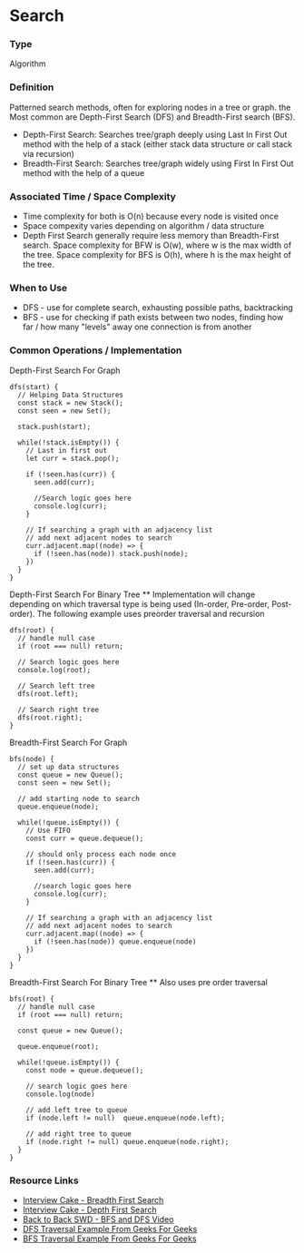 # Search

### Type
Algorithm

### Definition
Patterned search methods, often for exploring nodes in a tree or graph. the Most common are Depth-First Search (DFS) and Breadth-First search (BFS).

* Depth-First Search: Searches tree/graph deeply using Last In First Out method with the help of a stack (either stack data structure or call stack via recursion)
* Breadth-First Search: Searches tree/graph widely using First In First Out method with the help of a queue

### Associated Time / Space Complexity
* Time complexity for both is O(n) because every node is visited once
* Space compexity varies depending on algorithm / data structure
* Depth First Search generally require less memory than Breadth-First search. Space complexity for BFW is O(w), where w is the max width of the tree. Space complexity for BFS is O(h), where h is the max height of the tree.

### When to Use
* DFS - use for complete search, exhausting possible paths, backtracking
* BFS - use for checking if path exists between two nodes, finding how far / how many "levels" away one connection is from another

### Common Operations / Implementation

Depth-First Search For Graph
```
dfs(start) {
  // Helping Data Structures
  const stack = new Stack();
  const seen = new Set();

  stack.push(start);

  while(!stack.isEmpty()) {
    // Last in first out
    let curr = stack.pop();

    if (!seen.has(curr)) {
      seen.add(curr);

      //Search logic goes here
      console.log(curr);
    }

    // If searching a graph with an adjacency list
    // add next adjacent nodes to search
    curr.adjacent.map((node) => {
      if (!seen.has(node)) stack.push(node);
    })
  }
}
```

Depth-First Search For Binary Tree
** Implementation will change depending on which traversal type is being used (In-order, Pre-order, Post-order). The following example uses preorder traversal and recursion

```
dfs(root) {
  // handle null case
  if (root === null) return;

  // Search logic goes here
  console.log(root);

  // Search left tree
  dfs(root.left);

  // Search right tree
  dfs(root.right);
}
```
Breadth-First Search For Graph

```
bfs(node) {
  // set up data structures
  const queue = new Queue();
  const seen = new Set();

  // add starting node to search
  queue.enqueue(node);

  while(!queue.isEmpty()) {
    // Use FIFO
    const curr = queue.dequeue();

    // should only process each node once
    if (!seen.has(curr)) {
      seen.add(curr);

      //search logic goes here
      console.log(curr);
    }

    // If searching a graph with an adjacency list
    // add next adjacent nodes to search
    curr.adjacent.map((node) => {
      if (!seen.has(node)) queue.enqueue(node)
    })
  }
}
```

Breadth-First Search For Binary Tree
** Also uses pre order traversal

```
bfs(root) {
  // handle null case
  if (root === null) return;

  const queue = new Queue();

  queue.enqueue(root);

  while(!queue.isEmpty()) {
    const node = queue.dequeue();

    // search logic goes here
    console.log(node)

    // add left tree to queue
    if (node.left != null)  queue.enqueue(node.left);

    // add right tree to queue
    if (node.right != null) queue.enqueue(node.right);
  }
}

```

### Resource Links
* [Interview Cake - Breadth First Search](https://www.interviewcake.com/concept/javascript/bfs?)
* [Interview Cake - Depth First Search](https://www.interviewcake.com/concept/javascript/dfs)
* [Back to Back SWD - BFS and DFS Video](https://youtu.be/TIbUeeksXcI)
* [DFS Traversal Example From Geeks For Geeks](https://www.geeksforgeeks.org/dfs-traversal-of-a-tree-using-recursion/)
* [BFS Traversal Example From Geeks For Geeks](https://www.geeksforgeeks.org/level-order-tree-traversal/)

